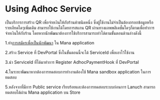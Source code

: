 # Using Adhoc Service
เป็นบริการการสร้าง QR เพื่อจ่ายเงินให้กับร้านค้าชนิดหนึ่ง ซึ่งผู้ใช้งานไม่จำเป็นต้องกรอกข้อมูลหรือรายเอียดใดๆเพิ่มเติม สามารถใช้งานได้โดยการสแกน QR ผ่านทางแอพพลิเคชั่นใดๆก็ตามเพื่อทำการจ่ายเงินให้กับร้าน โดยหากนักพัฒนาต้องการใช้บริการสามารถทำได้ตามขั้นตอนด้านล่างดังนี้

1.ทำ[การสมัครเพื่อเป็นนักพัฒนา](../Quickstarts/GettingStarted.md) ใน Mana application 

2.สร้าง Service ที่ DevPortal ซึ่งในขั้นตอนนี้จะได้ ServiceId เพื่อเอาไว้ใช้งาน

3.นำ ServiceId ที่ได้มาทำการ Register AdhocPaymentHook ที่ DevPortal 

4.ในระยะพัฒนาหากต้องการทดสอบการทำงานต้องใช้ Mana sandbox application ในการทดสอบ

5.หลังจากที่มีการ Public service เรียบร้อยและต้องการทดสอบระบบก่อนการ Lanuch สามารถทดสอบได้ผ่าน Mana application บน Store